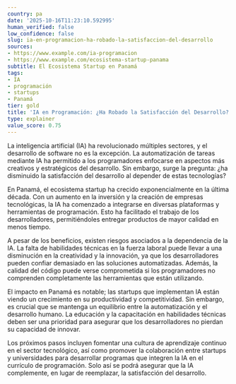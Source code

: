 ```yaml
---
country: pa
date: '2025-10-16T11:23:10.592995'
human_verified: false
low_confidence: false
slug: ia-en-programacion-ha-robado-la-satisfaccion-del-desarrollo
sources:
- https://www.example.com/ia-programacion
- https://www.example.com/ecosistema-startup-panama
subtitle: El Ecosistema Startup en Panamá
tags:
- IA
- programación
- startups
- Panamá
tier: gold
title: 'IA en Programación: ¿Ha Robado la Satisfacción del Desarrollo?'
type: explainer
value_score: 0.75
---
```


<p>La inteligencia artificial (IA) ha revolucionado múltiples sectores, y el desarrollo de software no es la excepción. La automatización de tareas mediante IA ha permitido a los programadores enfocarse en aspectos más creativos y estratégicos del desarrollo. Sin embargo, surge la pregunta: ¿ha disminuido la satisfacción del desarrollo al depender de estas tecnologías?</p><p>En Panamá, el ecosistema startup ha crecido exponencialmente en la última década. Con un aumento en la inversión y la creación de empresas tecnológicas, la IA ha comenzado a integrarse en diversas plataformas y herramientas de programación. Esto ha facilitado el trabajo de los desarrolladores, permitiéndoles entregar productos de mayor calidad en menos tiempo.</p><p>A pesar de los beneficios, existen riesgos asociados a la dependencia de la IA. La falta de habilidades técnicas en la fuerza laboral puede llevar a una disminución en la creatividad y la innovación, ya que los desarrolladores pueden confiar demasiado en las soluciones automatizadas. Además, la calidad del código puede verse comprometida si los programadores no comprenden completamente las herramientas que están utilizando.</p><p>El impacto en Panamá es notable; las startups que implementan IA están viendo un crecimiento en su productividad y competitividad. Sin embargo, es crucial que se mantenga un equilibrio entre la automatización y el desarrollo humano. La educación y la capacitación en habilidades técnicas deben ser una prioridad para asegurar que los desarrolladores no pierdan su capacidad de innovar.</p><p>Los próximos pasos incluyen fomentar una cultura de aprendizaje continuo en el sector tecnológico, así como promover la colaboración entre startups y universidades para desarrollar programas que integren la IA en el currículo de programación. Solo así se podrá asegurar que la IA complemente, en lugar de reemplazar, la satisfacción del desarrollo.</p>